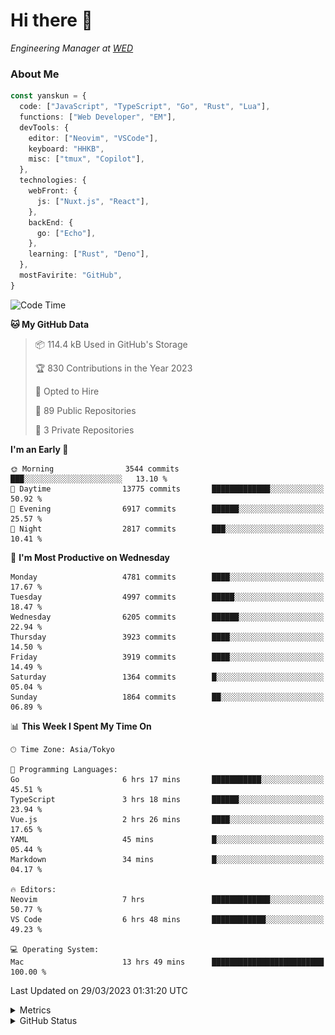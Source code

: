 # Hi there&nbsp;:wave:

<!-- ![Alt text](https://spotify-recently-played-readme.vercel.app/api?user=31kynbuubkiu3r4qh4hjuaglhfay) -->

_Engineering Manager at [WED](https://github.com/wedinc)_

### About Me

```ts
const yanskun = {
  code: ["JavaScript", "TypeScript", "Go", "Rust", "Lua"],
  functions: ["Web Developer", "EM"],
  devTools: {
    editor: ["Neovim", "VSCode"],
    keyboard: "HHKB",
    misc: ["tmux", "Copilot"],
  },
  technologies: {
    webFront: {
      js: ["Nuxt.js", "React"],
    },
    backEnd: {
      go: ["Echo"],
    },
    learning: ["Rust", "Deno"],
  },
  mostFavirite: "GitHub",
}
```

<!--START_SECTION:waka-->
![Code Time](http://img.shields.io/badge/Code%20Time-239%20hrs%2017%20mins-blue)

**🐱 My GitHub Data** 

> 📦 114.4 kB Used in GitHub's Storage 
 > 
> 🏆 830 Contributions in the Year 2023
 > 
> 💼 Opted to Hire
 > 
> 📜 89 Public Repositories 
 > 
> 🔑 3 Private Repositories 
 > 
**I'm an Early 🐤** 

```text
🌞 Morning                3544 commits        ███░░░░░░░░░░░░░░░░░░░░░░   13.10 % 
🌆 Daytime                13775 commits       █████████████░░░░░░░░░░░░   50.92 % 
🌃 Evening                6917 commits        ██████░░░░░░░░░░░░░░░░░░░   25.57 % 
🌙 Night                  2817 commits        ███░░░░░░░░░░░░░░░░░░░░░░   10.41 % 
```
📅 **I'm Most Productive on Wednesday** 

```text
Monday                   4781 commits        ████░░░░░░░░░░░░░░░░░░░░░   17.67 % 
Tuesday                  4997 commits        █████░░░░░░░░░░░░░░░░░░░░   18.47 % 
Wednesday                6205 commits        ██████░░░░░░░░░░░░░░░░░░░   22.94 % 
Thursday                 3923 commits        ████░░░░░░░░░░░░░░░░░░░░░   14.50 % 
Friday                   3919 commits        ████░░░░░░░░░░░░░░░░░░░░░   14.49 % 
Saturday                 1364 commits        █░░░░░░░░░░░░░░░░░░░░░░░░   05.04 % 
Sunday                   1864 commits        ██░░░░░░░░░░░░░░░░░░░░░░░   06.89 % 
```


📊 **This Week I Spent My Time On** 

```text
🕑︎ Time Zone: Asia/Tokyo

💬 Programming Languages: 
Go                       6 hrs 17 mins       ███████████░░░░░░░░░░░░░░   45.51 % 
TypeScript               3 hrs 18 mins       ██████░░░░░░░░░░░░░░░░░░░   23.94 % 
Vue.js                   2 hrs 26 mins       ████░░░░░░░░░░░░░░░░░░░░░   17.65 % 
YAML                     45 mins             █░░░░░░░░░░░░░░░░░░░░░░░░   05.44 % 
Markdown                 34 mins             █░░░░░░░░░░░░░░░░░░░░░░░░   04.17 % 

🔥 Editors: 
Neovim                   7 hrs               █████████████░░░░░░░░░░░░   50.77 % 
VS Code                  6 hrs 48 mins       ████████████░░░░░░░░░░░░░   49.23 % 

💻 Operating System: 
Mac                      13 hrs 49 mins      █████████████████████████   100.00 % 
```


 Last Updated on 29/03/2023 01:31:20 UTC
<!--END_SECTION:waka-->

<details>
  <summary>Metrics</summary>
  <img src="https://github.com/yanskun/yanskun/blob/main/github-metrics.svg" alt="Metrics">
</details>

<details>
  <summary>GitHub Status</summary>
  <picture>
    <source media="(prefers-color-scheme: dark)" srcset="https://raw.githubusercontent.com/yanskun/yanskun/master/profile-summary-card-output/nord_dark/0-profile-details.svg">
   <img src="https://raw.githubusercontent.com/yanskun/yanskun/master/profile-summary-card-output/default/0-profile-details.svg">
  </picture>
  <br>
  <picture>
    <source media="(prefers-color-scheme: dark)" srcset="https://raw.githubusercontent.com/yanskun/yanskun/master/profile-summary-card-output/nord_dark/1-repos-per-language.svg">
   <img src="https://raw.githubusercontent.com/yanskun/yanskun/master/profile-summary-card-output/default/1-repos-per-language.svg">
  </picture>
  <picture>
    <source media="(prefers-color-scheme: dark)" srcset="https://raw.githubusercontent.com/yanskun/yanskun/master/profile-summary-card-output/nord_dark/2-most-commit-language.svg">
   <img src="https://raw.githubusercontent.com/yanskun/yanskun/master/profile-summary-card-output/default/2-most-commit-language.svg">
  </picture>
  <br>
  <picture>
    <source media="(prefers-color-scheme: dark)" srcset="https://raw.githubusercontent.com/yanskun/yanskun/master/profile-summary-card-output/nord_dark/3-stats.svg">
   <img src="https://raw.githubusercontent.com/yanskun/yanskun/master/profile-summary-card-output/default/3-stats.svg">
  </picture>
  <picture>
    <source media="(prefers-color-scheme: dark)" srcset="https://raw.githubusercontent.com/yanskun/yanskun/master/profile-summary-card-output/nord_dark/4-productive-time.svg">
   <img src="https://raw.githubusercontent.com/yanskun/yanskun/master/profile-summary-card-output/default/4-productive-time.svg">
  </picture>
</details>
